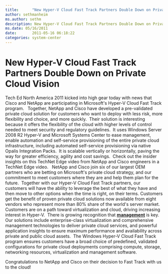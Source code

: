 ```yaml
---
title:      "New Hyper-V Cloud Fast Track Partners Double Down on Private Cloud Vision"
author: sethmanheim
ms.author: sethm
description: New Hyper-V Cloud Fast Track Partners Double Down on Private Cloud Vision
ms.date: 05/16/2011
date:       2011-05-16 06:18:22
categories: system-center
---
```

# New Hyper-V Cloud Fast Track Partners Double Down on Private Cloud Vision

Tech Ed North America 2011 kicked into high gear today with news that Cisco and NetApp are participating in Microsoft's Hyper-V Cloud Fast Track program.   Together, NetApp and Cisco have developed a pre-validated private cloud solution for customers who want to deploy with less risk, more flexibility and choice, and more quickly.  Their solution is interesting because it offers the flexibility of the cloud with higher levels of control needed to meet security and regulatory guidelines.  It uses Windows Server 2008 R2 Hyper-V and Microsoft Systems Center to ease management, enable automation and self-service provisioning of the entire private cloud infrastructure, including automated self-service provisioning via native Opalis Integration Packs.  It is scalable vertically or horizontally, paving the way for greater efficiency, agility and cost savings.  Check out the insider insights on this TechNet Edge video from NetApp and Cisco engineers in a TechNet Edge video.   NetApp and Cisco join six of our largest OEM partners who are betting on Microsoft's private cloud strategy, and our commitment to meet customers where they are and help them plan for the future.  Together with our Hyper-V Cloud Fast Track partners, our customers will have the ability to leverage the best of what they have and then move to other options when the time is right, on their terms. Customers get the benefit of proven private cloud solutions now available from eight vendors who represent more than 80% share of the world's server market.   Customers are on a path toward virtualization and cloud, driving increasing interest in Hyper-V.  There is growing recognition that [**management**](https://techcommunity.microsoft.com/t5/virtualization/windows-server-hyper-v-and-system-center-raise-the-stakes-in-the/ba-p/381824) is key.  Our solutions include enterprise-class virtualization and comprehensive management technologies to deliver private cloud services, and powerful application insights to ensure maximum performance and availability across private and public cloud assets.  The Windows Hyper-V Cloud Fast Track program ensures customers have a broad choice of predefined, validated configurations for private cloud deployments comprising compute, storage, networking resources, virtualization and management software. 

Congratulations to NetApp and Cisco on their decision to Fast Track with us to the cloud!

